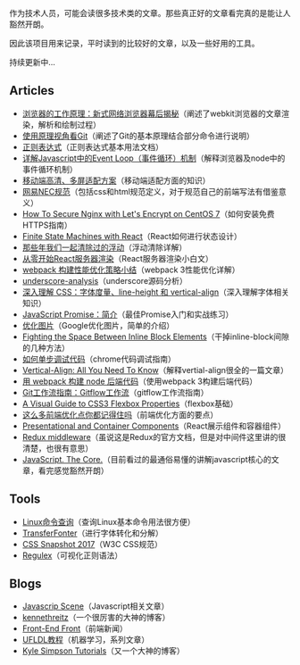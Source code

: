 作为技术人员，可能会读很多技术类的文章。那些真正好的文章看完真的是能让人豁然开朗。

因此该项目用来记录，平时读到的比较好的文章，以及一些好用的工具。

持续更新中...

## Articles
- [浏览器的工作原理：新式网络浏览器幕后揭秘](https://www.html5rocks.com/zh/tutorials/internals/howbrowserswork/#disqus_thread)（阐述了webkit浏览器的文章渲染，解析和绘制过程）
- [使用原理视角看Git](https://coding.net/help/doc/practice/git-principle.html)（阐述了Git的基本原理结合部分命令进行说明）
- [正则表达式](https://developer.mozilla.org/zh-CN/docs/Web/JavaScript/Guide/Regular_Expressions)（正则表达式基本用法文档）
- [详解Javascript中的Event Loop（事件循环）机制](https://zhuanlan.zhihu.com/p/33058983)（解释浏览器及node中的事件循环机制）
- [移动端高清、多屏适配方案](http://www.html-js.com/article/Mobile-terminal-H5-mobile-terminal-HD-multi-screen-adaptation-scheme%203041)（移动端适配方面的知识）
- [网易NEC规范](http://nec.netease.com/standard)（包括css和html规范定义，对于规范自己的前端写法有借鉴意义）
- [How To Secure Nginx with Let's Encrypt on CentOS 7](https://www.digitalocean.com/community/tutorials/how-to-secure-nginx-with-let-s-encrypt-on-centos-7)（如何安装免费HTTPS指南）
- [Finite State Machines with React](https://css-tricks.com/finite-state-machines-with-react/)（React如何进行状态设计）
- [那些年我们一起清除过的浮动](http://www.iyunlu.com/view/css-xhtml/55.html)（浮动清除详解）
- [从零开始React服务器渲染](http://www.alloyteam.com/2017/01/react-from-scratch-server-render/)（React服务器渲染小白文）
- [webpack 构建性能优化策略小结](https://segmentfault.com/a/1190000007891318)（webpack 3性能优化详解）
- [underscore-analysis](https://github.com/hanzichi/underscore-analysis/blob/master/underscore-1.8.3.js/underscore-1.8.3-analysis.js)（underscore源码分析）
- [深入理解 CSS：字体度量、line-height 和 vertical-align](https://zhuanlan.zhihu.com/p/25808995)（深入理解字体相关知识）
- [JavaScript Promise：简介](https://developers.google.com/web/fundamentals/primers/promises?hl=zh-cn)（最佳Promise入门和实战练习）
- [优化图片](https://developers.google.com/speed/docs/insights/OptimizeImages)（Google优化图片，简单的介绍）
- [Fighting the Space Between Inline Block Elements](https://css-tricks.com/fighting-the-space-between-inline-block-elements/)（干掉inline-block间隙的几种方法）
- [如何单步调试代码](https://developers.google.com/web/tools/chrome-devtools/javascript/step-code)（chrome代码调试指南）
- [Vertical-Align: All You Need To Know](https://christopheraue.net/design/vertical-align)（解释vertial-align很全的一篇文章）
- [用 webpack 构建 node 后端代码](https://zhuanlan.zhihu.com/p/20782320?utm_source=tuicool&utm_medium=referral)（使用webpack 3构建后端代码）
- [Git工作流指南：Gitflow工作流](http://blog.jobbole.com/76867/)（gitflow工作流指南）
- [A Visual Guide to CSS3 Flexbox Properties](https://scotch.io/tutorials/a-visual-guide-to-css3-flexbox-properties)（flexbox基础）
- [这么多前端优化点你都记得住吗](https://github.com/zwwill/blog/issues/1)（前端优化方面的要点）
- [Presentational and Container Components](https://medium.com/@dan_abramov/smart-and-dumb-components-7ca2f9a7c7d0)（React展示组件和容器组件）
- [Redux middleware](https://redux.js.org/advanced/middleware)（虽说这是Redux的官方文档，但是对中间件这里讲的很清楚，也很有意思）
- [JavaScript. The Core.](http://dmitrysoshnikov.com/ecmascript/javascript-the-core/)（目前看过的最通俗易懂的讲解javascript核心的文章，看完感觉豁然开朗）

## Tools
- [Linux命令查询](http://linux.51yip.com/)（查询Linux基本命令用法很方便）
- [TransferFonter](https://transfonter.org/)（进行字体转化和分解）
- [CSS Snapshot 2017](https://www.w3.org/TR/CSS/#css)（W3C CSS规范）
- [Regulex](https://jex.im/regulex)（可视化正则语法）

## Blogs
- [Javascrip Scene](https://medium.com/javascript-scene)（Javascript相关文章）
- [kennethreitz](https://www.kennethreitz.org)（一个很厉害的大神的博客）
- [Front-End Front](https://frontendfront.com/)（前端新闻）
- [UFLDL教程](http://ufldl.stanford.edu/wiki/index.php/UFLDL%E6%95%99%E7%A8%8B)（机器学习，系列文章）
- [Kyle Simpson Tutorials](https://davidwalsh.name/author/kylesimpson)（又一个大神的博客）
